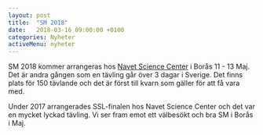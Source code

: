 ```yaml
---
layout: post
title:  "SM 2018"
date:   2018-03-16 09:00:00 +0100
categories: Nyheter
activeMenu: nyheter
---
```

SM 2018 kommer arrangeras hos [Navet Science Center](http://www.navet.com) i Borås 11 - 13 Maj. Det är andra gången som en tävling går över 3 dagar i Sverige. Det finns plats för 150 tävlande och det är först till kvarn som gäller för att få vara med. 

Under 2017 arrangerades SSL-finalen hos Navet Science Center och det var en mycket lyckad tävling. Vi ser fram emot ett välbesökt och bra SM i Borås i Maj. 
